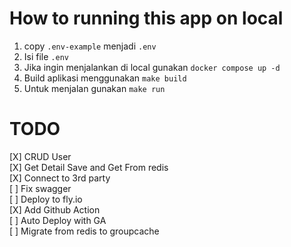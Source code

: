 # How to running this app on local
1. copy `.env-example` menjadi `.env`
2. Isi file `.env`
3. Jika ingin menjalankan di local gunakan `docker compose up -d`
4. Build aplikasi menggunakan `make build`
5. Untuk menjalan gunakan `make run`

# TODO
[X] CRUD User   
[X] Get Detail Save and Get From redis   
[X] Connect to 3rd party   
[ ] Fix swagger   
[ ] Deploy to fly.io   
[X] Add Github Action   
[ ] Auto Deploy with GA   
[ ] Migrate from redis to groupcache
